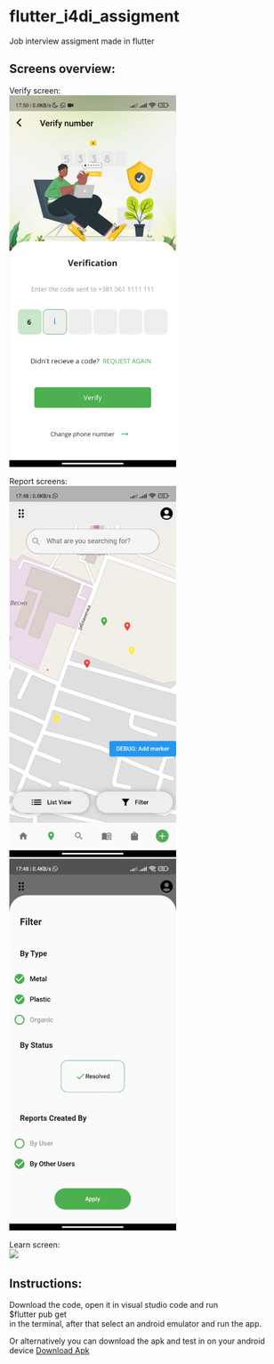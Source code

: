 # flutter_i4di_assigment
Job interview assigment made in flutter

## **Screens overview:**  

Verify screen:  
<img src="/Verify.jpg" width="300"><br>

Report screens:  
<img src="/ReportScreen.jpg" width="300">
<img src="/ReportScreenFilter.jpg" width="300"><br>

Learn screen:  
<img src="/LearnScreen.gif" width="300"><br>  

## **Instructions:**  

Download the code, open it in visual studio code and run   
$flutter pub get  
in the terminal, after that select an android emulator and run the app.  

Or alternatively you can download the apk and test in on your android device
[Download Apk](https://github.com/wahidonix/flutter_i4di_assigment/raw/main/app-release.apk "download")
